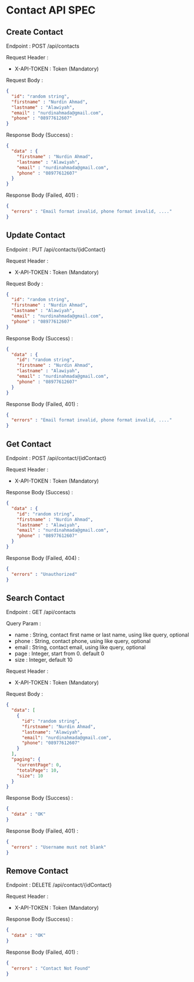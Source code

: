 # Contact API SPEC

## Create Contact

Endpoint : POST /api/contacts

Request Header :
- X-API-TOKEN : Token (Mandatory)

Request Body :
```json
{
  "id": "random string",
  "firstname" : "Nurdin Ahmad",
  "lastname" : "Alawiyah",
  "email" : "nurdinahmada@gmail.com",
  "phone" : "08977612607"
}
```

Response Body (Success) :

```json
{
  "data" : {
    "firstname" : "Nurdin Ahmad",
    "lastname" : "Alawiyah",
    "email" : "nurdinahmada@gmail.com",
    "phone" : "08977612607"
  }
}
```

Response Body (Failed, 401) :
```json
{
  "errors" : "Email format invalid, phone format invalid, ...."
}
```

## Update Contact

Endpoint : PUT /api/contacts/{idContact}

Request Header :
- X-API-TOKEN : Token (Mandatory)

Request Body :
```json
{
  "id": "random string",
  "firstname" : "Nurdin Ahmad",
  "lastname" : "Alawiyah",
  "email" : "nurdinahmada@gmail.com",
  "phone" : "08977612607"
}
```

Response Body (Success) :

```json
{
  "data" : {
    "id": "random string",
    "firstname" : "Nurdin Ahmad",
    "lastname" : "Alawiyah",
    "email" : "nurdinahmada@gmail.com",
    "phone" : "08977612607"
  }
}
```

Response Body (Failed, 401) :
```json
{
  "errors" : "Email format invalid, phone format invalid, ...."
}
```

## Get Contact

Endpoint : POST /api/contact/{idContact}

Request Header :
- X-API-TOKEN : Token (Mandatory)

Response Body (Success) :

```json
{
  "data" : {
    "id": "random string",
    "firstname" : "Nurdin Ahmad",
    "lastname" : "Alawiyah",
    "email" : "nurdinahmada@gmail.com",
    "phone" : "08977612607"
  }
}
```

Response Body (Failed, 404) :
```json
{
  "errors" : "Unauthorized"
}
```

## Search Contact

Endpoint : GET /api/contacts

Query Param : 
- name : String, contact first name or last name, using like query, optional 
- phone : String, contact phone, using like query, optional
- email : String, contact email, using like query, optional
- page : Integer, start from 0. default 0
- size : Integer, default 10

Request Header :
- X-API-TOKEN : Token (Mandatory)

Request Body :
```json
{
  "data": [
    {
      "id": "random string",
      "firstname": "Nurdin Ahmad",
      "lastname": "Alawiyah",
      "email": "nurdinahmada@gmail.com",
      "phone": "08977612607"
    }
  ],
  "paging": {
    "currentPage": 0,
    "totalPage": 10,
    "size": 10
  }
}
```

Response Body (Success) :

```json
{
  "data" : "OK"
}
```

Response Body (Failed, 401) :
```json
{
  "errors" : "Username must not blank"
}
```

## Remove Contact

Endpoint : DELETE /api/contact/{idContact}

Request Header :
- X-API-TOKEN : Token (Mandatory)

Response Body (Success) :

```json
{
  "data" : "OK"
}
```

Response Body (Failed, 401) :
```json
{
  "errors" : "Contact Not Found"
}
```